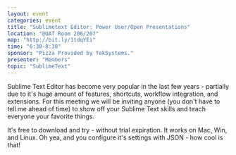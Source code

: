 ```yaml
---
layout: event
categories: event
title: "Sublimetext Editor: Power User/Open Presentations"
location: "@UAT Room 206/207"
map: "http://bit.ly/1tdqYEi"
time: "6:30-8:30"
sponsor: "Pizza Provided by TekSystems."
presenter: "Members"
topic: "SublimeText"
---
```


Sublime Text Editor has become very popular in the last few years - partially due to it's huge amount of features, shortcuts, workflow integration, and extensions. For this meeting we will be inviting anyone (you don't have to tell me ahead of time) to show off your Sublime Text skills and teach everyone your favorite things.

It's free to download and try - without trial expiration. It works on Mac, Win, and Linux. Oh yea, and you configure it's settings with JSON - how cool is that!